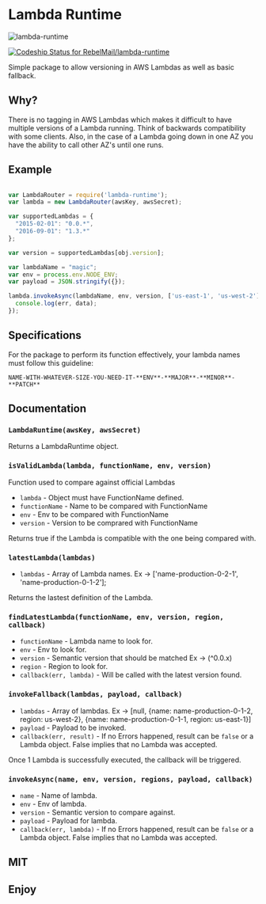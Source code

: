 # Lambda Runtime

![lambda-runtime](../master/lambda-runtime.gif?raw=true)

[ ![Codeship Status for RebelMail/lambda-runtime](https://codeship.com/projects/9808c770-9d9e-0132-b7e8-4ef4301ddd41/status?branch=master)](https://codeship.com/projects/64542)

Simple package to allow versioning in AWS Lambdas as well as basic fallback.

## Why?

There is no tagging in AWS Lambdas which makes it difficult to have multiple versions of a Lambda running. Think of backwards compatibility with some clients.
Also, in the case of a Lambda going down in one AZ you have the ability to call other AZ's until one runs.

## Example

```js

var LambdaRouter = require('lambda-runtime');
var lambda = new LambdaRouter(awsKey, awsSecret);

var supportedLambdas = {
  "2015-02-01": "0.0.*",
  "2016-09-01": "1.3.*"
};

var version = supportedLambdas[obj.version];

var lambdaName = "magic";
var env = process.env.NODE_ENV;
var payload = JSON.stringify({});

lambda.invokeAsync(lambdaName, env, version, ['us-east-1', 'us-west-2'], payload, function(err, data) {
  console.log(err, data);
});

```

## Specifications

For the package to perform its function effectively, your lambda names must follow this guideline:

```
NAME-WITH-WHATEVER-SIZE-YOU-NEED-IT-**ENV**-**MAJOR**-**MINOR**-**PATCH**
```

## Documentation
### `LambdaRuntime(awsKey, awsSecret)`

Returns a LambdaRuntime object.

### `isValidLambda(lambda, functionName, env, version)`

Function used to compare against official Lambdas

* `lambda` - Object must have FunctionName defined.
* `functionName` - Name to be compared with FunctionName
* `env` - Env to be compared with FunctionName
* `version` - Version to be comprared with FunctionName

Returns true if the Lambda is compatible with the one being compared with.

### `latestLambda(lambdas)`

* `lambdas` - Array of Lambda names. Ex -> ['name-production-0-2-1', 'name-production-0-1-2'];

Returns the lastest definition of the Lambda.

### `findLatestLambda(functionName, env, version, region, callback)`

* `functionName` - Lambda name to look for.
* `env` - Env to look for.
* `version` - Semantic version that should be matched Ex -> (^0.0.x)
* `region` - Region to look for.
* `callback(err, lambda)` - Will be called with the latest version found.

### `invokeFallback(lambdas, payload, callback)`

* `lambdas` - Array of lambdas. Ex -> [null, {name: name-production-0-1-2, region: us-west-2}, {name: name-production-0-1-1, region: us-east-1}]
* `payload` - Payload to be invoked.
* `callback(err, result)` - If no Errors happened, result can be `false` or a Lambda object. False implies that no Lambda was accepted.

Once 1 Lambda is successfully executed, the callback will be triggered.

### `invokeAsync(name, env, version, regions, payload, callback)`

* `name` - Name of lambda.
* `env` - Env of lambda.
* `version` - Semantic version to compare against.
* `payload` - Payload for lambda.
* `callback(err, lambda)` - If no Errors happened, result can be `false` or a Lambda object. False implies that no Lambda was accepted.

## MIT

## Enjoy
